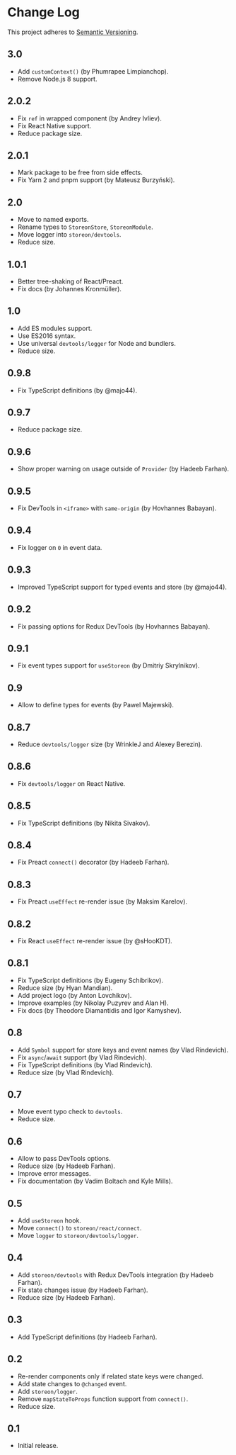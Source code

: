 # Change Log
This project adheres to [Semantic Versioning](http://semver.org/).

## 3.0
* Add `customContext()` (by Phumrapee Limpianchop).
* Remove Node.js 8 support.

## 2.0.2
* Fix `ref` in wrapped component (by Andrey Ivliev).
* Fix React Native support.
* Reduce package size.

## 2.0.1
* Mark package to be free from side effects.
* Fix Yarn 2 and pnpm support (by Mateusz Burzyński).

## 2.0
* Move to named exports.
* Rename types to `StoreonStore`, `StoreonModule`.
* Move logger into `storeon/devtools`.
* Reduce size.

## 1.0.1
* Better tree-shaking of React/Preact.
* Fix docs (by Johannes Kronmüller).

## 1.0
* Add ES modules support.
* Use ES2016 syntax.
* Use universal `devtools/logger` for Node and bundlers.
* Reduce size.

## 0.9.8
* Fix TypeScript definitions (by @majo44).

## 0.9.7
* Reduce package size.

## 0.9.6
* Show proper warning on usage outside of `Provider` (by Hadeeb Farhan).

## 0.9.5
* Fix DevTools in `<iframe>` with `same-origin` (by Hovhannes Babayan).

## 0.9.4
* Fix logger on `0` in event data.

## 0.9.3
* Improved TypeScript support for typed events and store (by @majo44).

## 0.9.2
* Fix passing options for Redux DevTools (by Hovhannes Babayan).

## 0.9.1
* Fix event types support for `useStoreon` (by Dmitriy Skrylnikov).

## 0.9
* Allow to define types for events (by Pawel Majewski).

## 0.8.7
* Reduce `devtools/logger` size (by WrinkleJ and Alexey Berezin).

## 0.8.6
* Fix `devtools/logger` on React Native.

## 0.8.5
* Fix TypeScript definitions (by Nikita Sivakov).

## 0.8.4
* Fix Preact `connect()` decorator (by Hadeeb Farhan).

## 0.8.3
* Fix Preact `useEffect` re-render issue (by Maksim Karelov).

## 0.8.2
* Fix React `useEffect` re-render issue (by @sHooKDT).

## 0.8.1
* Fix TypeScript definitions (by Eugeny Schibrikov).
* Reduce size (by Hyan Mandian).
* Add project logo (by Anton Lovchikov).
* Improve examples (by Nikolay Puzyrev and Alan H).
* Fix docs (by Theodore Diamantidis and Igor Kamyshev).

## 0.8
* Add `Symbol` support for store keys and event names (by Vlad Rindevich).
* Fix `async`/`await` support (by Vlad Rindevich).
* Fix TypeScript definitions (by Vlad Rindevich).
* Reduce size (by Vlad Rindevich).

## 0.7
* Move event typo check to `devtools`.
* Reduce size.

## 0.6
* Allow to pass DevTools options.
* Reduce size (by Hadeeb Farhan).
* Improve error messages.
* Fix documentation (by Vadim Boltach and Kyle Mills).

## 0.5
* Add `useStoreon` hook.
* Move `connect()` to `storeon/react/connect`.
* Move `logger` to `storeon/devtools/logger`.

## 0.4
* Add `storeon/devtools` with Redux DevTools integration (by Hadeeb Farhan).
* Fix state changes issue (by Hadeeb Farhan).
* Reduce size (by Hadeeb Farhan).

## 0.3
* Add TypeScript definitions (by Hadeeb Farhan).

## 0.2
* Re-render components only if related state keys were changed.
* Add state changes to `@changed` event.
* Add `storeon/logger`.
* Remove `mapStateToProps` function support from `connect()`.
* Reduce size.

## 0.1
* Initial release.
